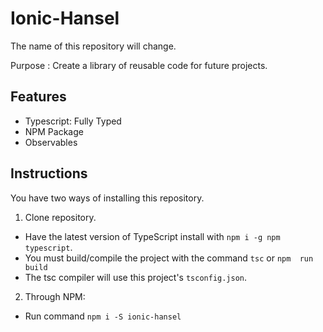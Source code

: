 # Ionic-Hansel
The name of this repository will change.

Purpose : Create a library of reusable code for future projects. 

## Features 
- Typescript: Fully Typed
- NPM Package
- Observables

## Instructions
You have two ways of installing this repository.

1. Clone repository.

- Have the latest version of TypeScript install with `npm i -g npm typescript`.
- You must build/compile the project with the command `tsc` or `npm  run build`
- The tsc compiler will use this project's `tsconfig.json`. 

2. Through NPM:

- Run command `npm i -S ionic-hansel`
